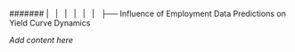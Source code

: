 ####### |   |   |   |   |   |   ├── Influence of Employment Data Predictions on Yield Curve Dynamics

*Add content here*
